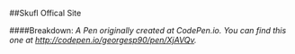 ##Skufl Offical Site

####Breakdown: 
*A Pen originally created at CodePen.io. You can find this one at http://codepen.io/georgesp90/pen/XjAVQv.*
 
